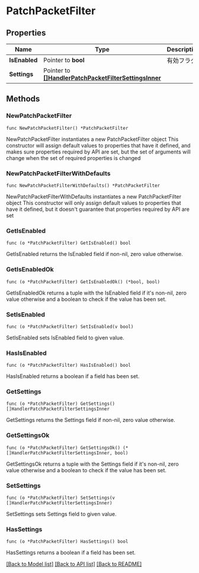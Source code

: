 # PatchPacketFilter

## Properties

Name | Type | Description | Notes
------------ | ------------- | ------------- | -------------
**IsEnabled** | Pointer to **bool** | 有効フラグ | [optional] 
**Settings** | Pointer to [**[]HandlerPatchPacketFilterSettingsInner**](HandlerPatchPacketFilterSettingsInner.md) |  | [optional] 

## Methods

### NewPatchPacketFilter

`func NewPatchPacketFilter() *PatchPacketFilter`

NewPatchPacketFilter instantiates a new PatchPacketFilter object
This constructor will assign default values to properties that have it defined,
and makes sure properties required by API are set, but the set of arguments
will change when the set of required properties is changed

### NewPatchPacketFilterWithDefaults

`func NewPatchPacketFilterWithDefaults() *PatchPacketFilter`

NewPatchPacketFilterWithDefaults instantiates a new PatchPacketFilter object
This constructor will only assign default values to properties that have it defined,
but it doesn't guarantee that properties required by API are set

### GetIsEnabled

`func (o *PatchPacketFilter) GetIsEnabled() bool`

GetIsEnabled returns the IsEnabled field if non-nil, zero value otherwise.

### GetIsEnabledOk

`func (o *PatchPacketFilter) GetIsEnabledOk() (*bool, bool)`

GetIsEnabledOk returns a tuple with the IsEnabled field if it's non-nil, zero value otherwise
and a boolean to check if the value has been set.

### SetIsEnabled

`func (o *PatchPacketFilter) SetIsEnabled(v bool)`

SetIsEnabled sets IsEnabled field to given value.

### HasIsEnabled

`func (o *PatchPacketFilter) HasIsEnabled() bool`

HasIsEnabled returns a boolean if a field has been set.

### GetSettings

`func (o *PatchPacketFilter) GetSettings() []HandlerPatchPacketFilterSettingsInner`

GetSettings returns the Settings field if non-nil, zero value otherwise.

### GetSettingsOk

`func (o *PatchPacketFilter) GetSettingsOk() (*[]HandlerPatchPacketFilterSettingsInner, bool)`

GetSettingsOk returns a tuple with the Settings field if it's non-nil, zero value otherwise
and a boolean to check if the value has been set.

### SetSettings

`func (o *PatchPacketFilter) SetSettings(v []HandlerPatchPacketFilterSettingsInner)`

SetSettings sets Settings field to given value.

### HasSettings

`func (o *PatchPacketFilter) HasSettings() bool`

HasSettings returns a boolean if a field has been set.


[[Back to Model list]](../README.md#documentation-for-models) [[Back to API list]](../README.md#documentation-for-api-endpoints) [[Back to README]](../README.md)



